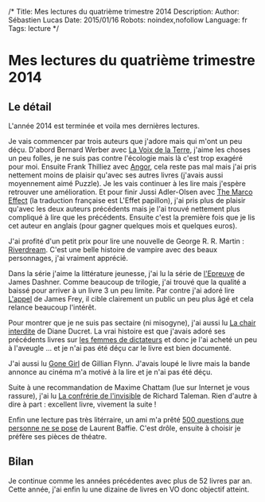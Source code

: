 /*
Title: Mes lectures du quatrième trimestre 2014
Description: 
Author: Sébastien Lucas
Date: 2015/01/16
Robots: noindex,nofollow
Language: fr
Tags: lecture
*/
# Mes lectures du quatrième trimestre 2014

## Le détail

L'année 2014 est terminée et voila mes dernières lectures.

Je vais commencer par trois auteurs que j'adore mais qui m'ont un peu déçu. D'abord Bernard Werber avec [La Voix de la Terre](http://fr.feedbooks.com/item/872765/la-voix-de-la-terre), j'aime les choses un peu folles, je ne suis pas contre l'écologie mais là c'est trop exagéré pour moi. Ensuite Frank Thilliez avec [Angor](http://fr.feedbooks.com/item/861170/angor), cela reste pas mal mais j'ai pris nettement moins de plaisir qu'avec ses autres livres (j'avais aussi moyennement aimé Puzzle). Je les vais continuer à les lire mais j'espère retrouver une amélioration. Et pour finir Jussi Adler-Olsen avec [The Marco Effect](http://www.barnesandnoble.com/w/the-marco-effect-jussi-adler-olsen/1118663005?ean=9780525954026) (la traduction française est L'Effet papillon), j'ai pris plus de plaisir qu'avec les deux auteurs précédents mais je l'ai trouvé nettement plus compliqué à lire que les précédents. Ensuite c'est la première fois que je lis cet auteur en anglais (pour gagner quelques mois et quelques euros).

J'ai profité d'un petit prix pour lire une nouvelle de  George R. R. Martin : [Riverdream](http://fr.feedbooks.com/item/765852/riverdream). C'est une belle histoire de vampire avec des beaux personnages, j'ai vraiment apprécié.

Dans la série j'aime la littérature jeunesse, j'ai lu la série de [l'Epreuve](http://fr.feedbooks.com/list/11439/l-%C3%A9preuve) de James Dashner. Comme beaucoup de trilogie, j'ai trouvé que la qualité a baissé pour arriver à un livre 3 un peu limite. Par contre j'ai adoré lire [L'appel](http://fr.feedbooks.com/item/878238/l-appel) de James Frey, il cible clairement un public un peu plus âgé et cela relance beaucoup l'intérêt.

Pour montrer que je ne suis pas sectaire (ni misogyne), j'ai aussi lu [La chair interdite](http://fr.feedbooks.com/item/872767/la-chair-interdite) de Diane Ducret. La vrai histoire est que j'avais adoré ses précédents livres sur [les femmes de dictateurs](http://fr.feedbooks.com/search?query=femmes+de+dictateur) et donc je l'ai acheté un peu à l'aveugle ... et je n'ai pas été déçu car le livre est bien documenté.

J'ai aussi lu [Gone Girl](http://www.barnesandnoble.com/w/gone-girl-gillian-flynn/1105608095?ean=9780307588364) de Gillian Flynn. J'avais loupé le livre mais la bande annonce au cinéma m'a motivé à la lire et je n'ai pas été déçu.

Suite à une recommandation de Maxime Chattam (lue sur Internet je vous rassure), j'ai lu [La confrérie de l'invisible](http://fr.feedbooks.com/item/775332/la-confr%C3%A9rie-de-l-invisible) de Richard Taleman. Rien d'autre à dire à part : excellent livre, vivement la suite !

Enfin une lecture pas très litérraire, un ami m'a prêté [500 questions que personne ne se pose](http://fr.feedbooks.com/item/866098/500-questions-que-personne-ne-se-pose) de Laurent Baffie. C'est drôle, ensuite à choisir je préfère ses pièces de théatre.

## Bilan

Je continue comme les années précédentes avec plus de 52 livres par an. Cette année, j'ai enfin lu une dizaine de livres en VO donc objectif atteint.

